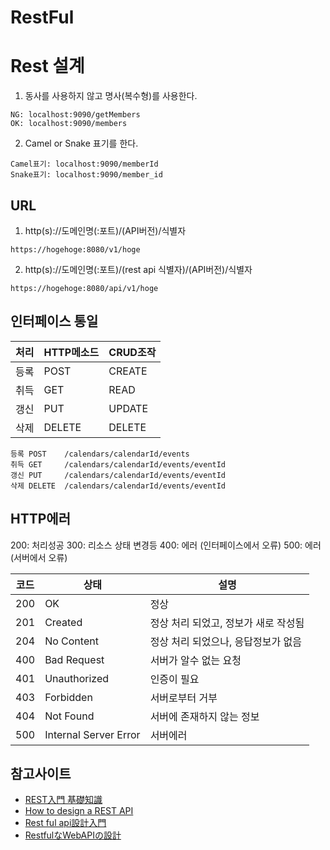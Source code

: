 # RestFul

# Rest 설계

1. 동사를 사용하지 않고 명사(복수형)를 사용한다.
```
NG: localhost:9090/getMembers   
OK: localhost:9090/members
```
2. Camel or Snake 표기를 한다.
```
Camel표기: localhost:9090/memberId
Snake표기: localhost:9090/member_id
```

## URL
1. http(s)://도메인명(:포트)/(API버전)/식별자
```
https://hogehoge:8080/v1/hoge
```
2. http(s)://도메인명(:포트)/(rest api 식별자)/(API버전)/식별자
```
https://hogehoge:8080/api/v1/hoge
```

## 인터페이스 통일

|처리|HTTP메소드|CRUD조작
|-|-|-|
|등록|POST|CREATE
|취득|GET|READ
|갱신|PUT|UPDATE
|삭제|DELETE|DELETE

```
등록 POST    /calendars/calendarId/events
취득 GET     /calendars/calendarId/events/eventId
갱신 PUT     /calendars/calendarId/events/eventId
삭제 DELETE  /calendars/calendarId/events/eventId
```
## HTTP에러
200: 처리성공
300: 리소스 상태 변경등
400: 에러 (인터페이스에서 오류)
500: 에러 (서버에서 오류)

|코드|상태|설명|
|-|-|-|
|200|OK|정상|
|201|Created|정상 처리 되었고, 정보가 새로 작성됨|
|204|No Content|정상 처리 되었으나, 응답정보가 없음|
|400|Bad Request|서버가 알수 없는 요청|
|401|Unauthorized|인증이 필요|
|403|Forbidden|서버로부터 거부|
|404|Not Found|서버에 존재하지 않는 정보|
|500|Internal Server Error|서버에러|

## 참고사이트
- [REST入門 基礎知識](https://qiita.com/TakahiRoyte/items/949f4e88caecb02119aa)
- [How to design a REST API](https://blog.octo.com/design-a-rest-api/)
- [Rest ful api設計入門](https://www.slideshare.net/MonstarLabInc/rest-ful-api)
- [RestfulなWebAPIの設計](https://qiita.com/kawasukeeee/items/70403129f5a5338cd4ad)
